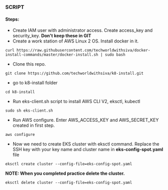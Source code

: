 ###  SCRIPT

#### Steps:
* Create IAM user with administrator access. Create access_key and security_key. **Don't keep these in GIT**
* Create a work station of AWS Linux 2 OS. Install docker in it.
```
curl https://raw.githubusercontent.com/techworldwithsiva/docker-install-commands/master/docker-install.sh | sudo bash
```
* Clone this repo.
```
git clone https://github.com/techworldwithsiva/k8-install.git
```
* go to k8-install folder
```
cd k8-install
```
* Run eks-client.sh script to install AWS CLI V2, eksctl, kubectl
```
sudo sh eks-client.sh
```
* Run AWS configure. Enter AWS_ACCESS_KEY and AWS_SECRET_KEY created in first step.
```
aws configure
```
* Now we need to create EKS cluster with eksctl command. Replace the SSH key with your key name and cluster name in __eks-config-spot.yaml__ file
```
eksctl create cluster --config-file=eks-config-spot.yaml
```

**NOTE: When you completed practice delete the cluster.**
```
eksctl delete cluster --config-file=eks-config-spot.yaml
```


